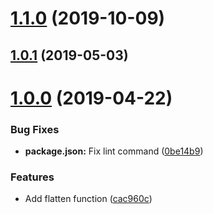 # [1.1.0](https://github.com/jessie-codes/safe-flat/compare/v1.0.1...v1.1.0) (2019-10-09)



## [1.0.1](https://github.com/jessie-codes/safe-flat/compare/v1.0.0...v1.0.1) (2019-05-03)



# [1.0.0](https://github.com/jessie-codes/safe-flat/compare/cac960c...v1.0.0) (2019-04-22)


### Bug Fixes

* **package.json:** Fix lint command ([0be14b9](https://github.com/jessie-codes/safe-flat/commit/0be14b9))


### Features

* Add flatten function ([cac960c](https://github.com/jessie-codes/safe-flat/commit/cac960c))



